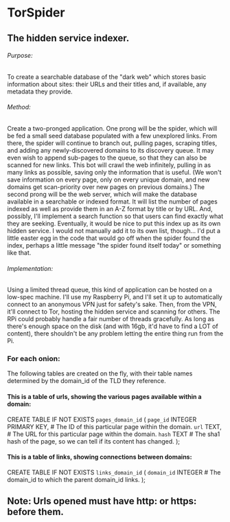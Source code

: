 # TorSpider
## The hidden service indexer.
###### Purpose:
To create a searchable database of the "dark web" which stores basic information about sites: their URLs and their titles and, if available, any metadata they provide.
###### Method:
Create a two-pronged application. One prong will be the spider, which will be fed a small seed database populated with a few unexplored links. From there, the spider will continue to branch out, pulling pages, scraping titles, and adding any newly-discovered domains to its discovery queue. It may even wish to append sub-pages to the queue, so that they can also be scanned for new links. This bot will crawl the web infinitely, pulling in as many links as possible, saving only the information that is useful. (We won't save information on every page, only on every unique domain, and new domains get scan-priority over new pages on previous domains.)
The second prong will be the web server, which will make the database available in a searchable or indexed format. It will list the number of pages indexed as well as provide them in an A-Z format by title or by URL. And, possibly, I'll implement a search function so that users can find exactly what they are seeking.
Eventually, it would be nice to put this index up as its own hidden service. I would not manually add it to its own list, though... I'd put a little easter egg in the code that would go off when the spider found the index, perhaps a little message "the spider found itself today" or something like that.
###### Implementation:
Using a limited thread queue, this kind of application can be hosted on a low-spec machine. I'll use my Raspberry Pi, and I'll set it up to automatically connect to an anonymous VPN just for safety's sake. Then, from the VPN, it'll connect to Tor, hosting the hidden service and scanning for others. The RPi could probably handle a fair number of threads gracefully. As long as there's enough space on the disk (and with 16gb, it'd have to find a LOT of content), there shouldn't be any problem letting the entire thing run from the Pi.

### For each onion:

The following tables are created on the fly, with their table names determined by the domain_id of the TLD they reference.

#### This is a table of urls, showing the various pages available within a domain:
CREATE TABLE IF NOT EXISTS `pages_domain_id` (
    `page_id` INTEGER PRIMARY KEY,      # The ID of this particular page within the domain.
    `url` TEXT,                         # The URL for this particular page within the domain.
    `hash` TEXT                         # The sha1 hash of the page, so we can tell if its content has changed.
);

#### This is a table of links, showing connections between domains:

CREATE TABLE IF NOT EXISTS `links_domain_id` (
    `domain_id` INTEGER                      # The domain_id to which the parent domain_id links.
);


## Note: Urls opened must have http: or https: before them.